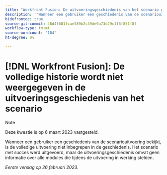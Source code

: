 ```yaml
---
title: "Workfront Fusion: De uitvoeringsgeschiedenis van het scenario geeft de gehele geschiedenis niet weer."
description: '"Wanneer een gebruiker een geschiedenis van de scenariouitvoering bekijkt, is de volledige uitvoering niet inbegrepen in de geschiedenis. Het scenario met succes werd uitgevoerd, maar de uitvoeringsgeschiedenis omvat geen informatie over alle modules die tijdens de uitvoering"liep'
hidefromtoc: true
source-git-commit: 48d4f681fcae589b2c39de9a73d29c1f6f851f8f
workflow-type: tm+mt
source-wordcount: '104'
ht-degree: 0%

---
```



# [!DNL Workfront Fusion]: De volledige historie wordt niet weergegeven in de uitvoeringsgeschiedenis van het scenario

>[!NOTE]
>
>Deze kwestie is op 6 maart 2023 vastgesteld.

Wanneer een gebruiker een geschiedenis van de scenariouitvoering bekijkt, is de volledige uitvoering niet inbegrepen in de geschiedenis. Het scenario met succes werd uitgevoerd, maar de uitvoeringsgeschiedenis omvat geen informatie over alle modules die tijdens de uitvoering in werking stelden.

_Eerste verslag op 26 februari 2023._

